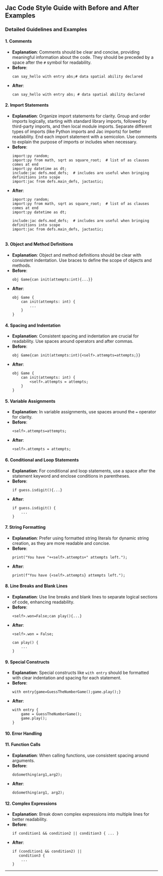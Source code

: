 ## Jac Code Style Guide with Before and After Examples

### Detailed Guidelines and Examples

#### 1. **Comments**
   - **Explanation**: Comments should be clear and concise, providing meaningful information about the code. They should be preceded by a space after the `#` symbol for readability.
   - **Before**:
     ```jac
     can say_hello with entry abs;# data spatial ability declared
     ```
   - **After**:
     ```jac
     can say_hello with entry abs; # data spatial ability declared
     ```

#### 2. **Import Statements**
   - **Explanation**: Organize import statements for clarity. Group and order imports logically, starting with standard library imports, followed by third-party imports, and then local module imports. Separate different types of imports (like Python imports and Jac imports) for better readability. End each import statement with a semicolon. Use comments to explain the purpose of imports or includes when necessary.
   - **Before**:
     ```jac
     import:py random;
     import:py from math, sqrt as square_root;  # list of as clauses comes at end
     import:py datetime as dt;
     include:jac defs.mod_defs;  # includes are useful when bringing definitions into scope
     import:jac from defs.main_defs, jactastic;
     ```
   - **After**:
     ```jac
     import:py random;
     import:py from math, sqrt as square_root;  # list of as clauses comes at end
     import:py datetime as dt;

     include:jac defs.mod_defs;  # includes are useful when bringing definitions into scope
     import:jac from defs.main_defs, jactastic;


#### 3. **Object and Method Definitions**
   - **Explanation**: Object and method definitions should be clear with consistent indentation. Use braces to define the scope of objects and methods.
   - **Before**:
     ```jac
     obj Game{can init(attempts:int){...}}
     ```
   - **After**:
     ```jac
     obj Game {
         can init(attempts: int) {
             ...
         }
     }
     ```

#### 4. **Spacing and Indentation**
   - **Explanation**: Consistent spacing and indentation are crucial for readability. Use spaces around operators and after commas.
   - **Before**:
     ```jac
     obj Game{can init(attempts:int){<self>.attempts=attempts;}}
     ```
   - **After**:
     ```jac
     obj Game {
         can init(attempts: int) {
             <self>.attempts = attempts;
         }
     }
     ```

#### 5. **Variable Assignments**
   - **Explanation**: In variable assignments, use spaces around the `=` operator for clarity.
   - **Before**:
     ```jac
     <self>.attempts=attempts;
     ```
   - **After**:
     ```jac
     <self>.attempts = attempts;
     ```

#### 6. **Conditional and Loop Statements**
   - **Explanation**: For conditional and loop statements, use a space after the statement keyword and enclose conditions in parentheses.
   - **Before**:
     ```jac
     if guess.isdigit(){...}
     ```
   - **After**:
     ```jac
     if guess.isdigit() {
         ...
     }
     ```

#### 7. **String Formatting**
   - **Explanation**: Prefer using formatted string literals for dynamic string creation, as they are more readable and concise.
   - **Before**:
     ```jac
     print("You have "+<self>.attempts+" attempts left.");
     ```
   - **After**:
     ```jac
     print(f"You have {<self>.attempts} attempts left.");
     ```

#### 8. **Line Breaks and Blank Lines**
   - **Explanation**: Use line breaks and blank lines to separate logical sections of code, enhancing readability.
   - **Before**:
     ```jac
     <self>.won=False;can play(){...}
     ```
   - **After**:
     ```jac
     <self>.won = False;

     can play() {
         ...
     }
     ```

#### 9. **Special Constructs**
   - **Explanation**: Special constructs like `with entry` should be formatted with clear indentation and spacing for each statement.
   - **Before**:
     ```jac
     with entry{game=GuessTheNumberGame();game.play();}
     ```
   - **After**:
     ```jac
     with entry {
         game = GuessTheNumberGame();
         game.play();
     }
     ```

#### 10. **Error Handling**
[comment]: <> (Todo: Add explanation)


#### 11. **Function Calls**
   - **Explanation**: When calling functions, use consistent spacing around arguments.
   - **Before**:
     ```jac
     doSomething(arg1,arg2);
     ```
   - **After**:
     ```jac
     doSomething(arg1, arg2);
     ```

#### 12. **Complex Expressions**
  [comment]: <> (need to implement)
   - **Explanation**: Break down complex expressions into multiple lines for better readability.
   - **Before**:
     ```jac
     if condition1 && condition2 || condition3 { ... }
     ```
   - **After**:
     ```jac
     if (condition1 && condition2) ||
        condition3 {
         ...
     }
     ```

---